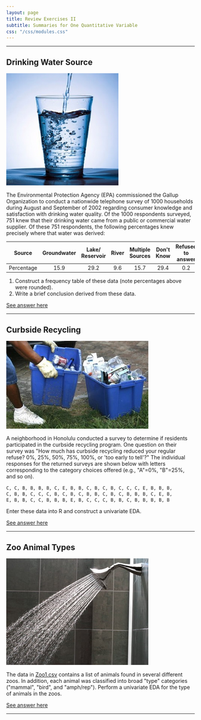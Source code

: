 ```yaml
---
layout: page
title: Review Exercises II
subtitle: Summaries for One Quantitative Variable
css: "/css/modules.css"
---
```


----

## Drinking Water Source
<img src="zimgs/drinking_water.jpg" alt="" class="img-right">

The Environmental Protection Agency (EPA) commissioned the Gallup Organization to conduct a nationwide telephone survey of 1000 households during August and September of 2002 regarding consumer knowledge and satisfaction with drinking water quality. Of the 1000 respondents surveyed, 751 knew that their drinking water came from a public or commercial water supplier. Of these 751 respondents, the following percentages knew precisely where that water was derived:

| Source     | Groundwater | Lake/ Reservoir | River | Multiple Sources | Don't Know | Refused to answer |
|------------|:-----------:|:--------------:|:-----:|:----------------:|:----------:|:-----------------:|
| Percentage |     15.9    |      29.2      |  9.6  |        15.7      |    29.4    |        0.2        |

1. Construct a frequency table of these data (note percentages above were rounded).
1. Write a brief conclusion derived from these data.

[See answer here](zRevExAns/UEDACat.html#drinking-water-source)

----

## Curbside Recycling
<img src="zimgs/curbside_recycling.jpg" alt="Curbside Recycling" class="img-right">

A neighborhood in Honolulu conducted a survey to determine if residents participated in the curbside recycling program. One question on their survey was "How much has curbside recycling reduced your regular refuse? 0%, 25%, 50%, 75%, 100%, or 'too early to tell'?" The individual responses for the returned surveys are shown below with letters corresponding to the category choices offered (e.g., "A"=0%, "B"=25%, and so on).

```
C, C, B, B, B, B, C, E, B, B, C, B, C, B, C, C, C, E, B, B, B,
C, B, B, C, C, C, B, C, B, C, B, B, C, B, C, B, B, B, C, E, B,
E, B, B, C, C, B, B, B, E, B, C, C, C, B, B, C, B, B, B, B, B
```

Enter these data into R and construct a univariate EDA.

[See answer here](zRevExAns/UEDACat.html#curbside-recycling)

----

## Zoo Animal Types
<img src="zimgs/shower_water.jpg" alt="Shower Water" class="img-right">

The data in [Zoo1.csv](https://raw.githubusercontent.com/droglenc/NCData/master/Zoo1.csv) contains a list of animals found in several different zoos. In addition, each animal was classified into broad "type" categories ("mammal", "bird", and "amph/rep"). Perform a univariate EDA for the type of animals in the zoos.

[See answer here](zRevExAns/UEDACat.html#zoo-animal-types)

----
